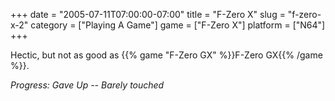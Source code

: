 +++
date = "2005-07-11T07:00:00-07:00"
title = "F-Zero X"
slug = "f-zero-x-2"
category = ["Playing A Game"]
game = ["F-Zero X"]
platform = ["N64"]
+++

Hectic, but not as good as {{% game "F-Zero GX" %}}F-Zero GX{{% /game %}}.

<i>Progress: Gave Up -- Barely touched</i>
